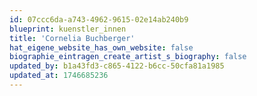 ```yaml
---
id: 07ccc6da-a743-4962-9615-02e14ab240b9
blueprint: kuenstler_innen
title: 'Cornelia Buchberger'
hat_eigene_website_has_own_website: false
biographie_eintragen_create_artist_s_biography: false
updated_by: b1a43fd3-c865-4122-b6cc-50cfa81a1985
updated_at: 1746685236
---
```

